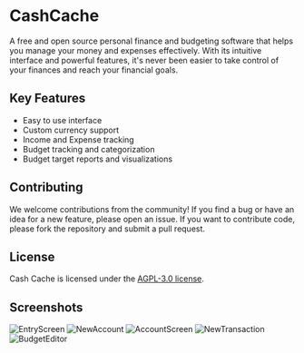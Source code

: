 # CashCache
 A free and open source personal finance and budgeting software that helps you manage your money and expenses effectively. 
 With its intuitive interface and powerful features, it's never been easier to take control of your finances and reach your financial goals.
 
## Key Features
- Easy to use interface
- Custom currency support
- Income and Expense tracking
- Budget tracking and categorization
- Budget target reports and visualizations

## Contributing
We welcome contributions from the community! If you find a bug or have an idea for a new feature, please open an issue. If you want to contribute code, please fork the repository and submit a pull request.

## License
Cash Cache is licensed under the [AGPL-3.0 license](https://github.com/ArmainAP/CashCache/blob/main/LICENSE).

## Screenshots

![EntryScreen](https://user-images.githubusercontent.com/26823759/224545032-388729bb-08c7-4214-a0d2-3cbf7edc41e5.png)
![NewAccount](https://user-images.githubusercontent.com/26823759/224545049-be47d826-5889-4931-88c1-8d7de2dd28a3.png)
![AccountScreen](https://user-images.githubusercontent.com/26823759/224545052-6f2aab6f-df42-43a1-8d3b-7784017f2f04.png)
![NewTransaction](https://user-images.githubusercontent.com/26823759/224545056-972cce6a-b806-4d20-82c8-9cc0c0280a81.png)
![BudgetEditor](https://user-images.githubusercontent.com/26823759/224545061-4e5c0def-83e3-4a31-9baa-6cdb1779b00f.png)
